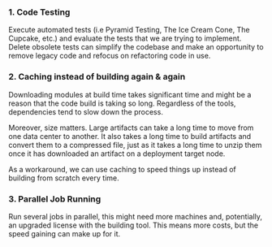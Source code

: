 ### 1. Code Testing 
Execute automated tests (i.e Pyramid Testing, The Ice Cream Cone, The Cupcake, etc.) and evaluate the tests that we are trying to implement. Delete obsolete tests can simplify the codebase and make an opportunity to remove legacy code and refocus on refactoring code in use.


### 2. Caching instead of building again & again 
Downloading modules at build time takes significant time and might be a reason that the code build is taking so long. Regardless of the tools, dependencies tend to slow down the process.

Moreover, size matters. Large artifacts can take a long time to move from one data center to another. It also takes a long time to build artifacts and convert them to a compressed file, just as it takes a long time to unzip them once it has downloaded an artifact on a deployment target node.
 
As a workaround, we can use caching to speed things up instead of building from scratch every time.

### 3. Parallel Job Running

Run several jobs in parallel, this might need more machines and, potentially, an upgraded license with the building tool. This means more costs, but the speed gaining can make up for it.
